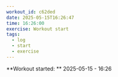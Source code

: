 ```yaml
---
workout_id: c62ded
date: 2025-05-15T16:26:47
time: 16:26:00
exercise: Workout start
tags:
  - log
  - start
  - exercise
---
```


**Workout started: ** 2025-05-15 - 16:26